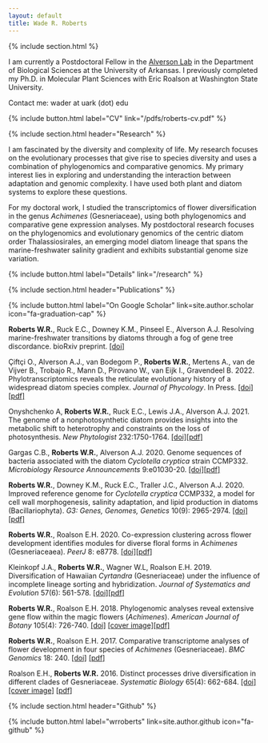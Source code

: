 ```yaml
---
layout: default
title: Wade R. Roberts
---
```

{% include section.html %}

I am currently a Postdoctoral Fellow in the [Alverson Lab](https://alversonlab.com) in the Department of Biological Sciences at the University of Arkansas. I previously completed my Ph.D. in Molecular Plant Sciences with Eric Roalson at Washington State University.

Contact me: wader at uark (dot) edu

{% include button.html label="CV" link="/pdfs/roberts-cv.pdf" %}

{% include section.html header="Research" %}

I am fascinated by the diversity and complexity of life. My research focuses on the evolutionary processes that give rise to species diversity and uses a combination of phylogenomics and comparative genomics. My primary interest lies in exploring and understanding the interaction between adaptation and genomic complexity. I have used both plant and diatom systems to explore these questions.

For my doctoral work, I studied the transcriptomics of flower diversification in the genus _Achimenes_ (Gesneriaceae), using both phylogenomics and comparative gene expression analyses. My postdoctoral research focuses on the phylogenomics and evolutionary genomics of the centric diatom order Thalassiosirales, an emerging model diatom lineage that spans the marine-freshwater salinity gradient and exhibits substantial genome size variation.

{% include button.html label="Details" link="/research" %}

{% include section.html header="Publications" %}

{% include button.html label="On Google Scholar" link=site.author.scholar icon="fa-graduation-cap" %}

**Roberts W.R.**, Ruck E.C., Downey K.M., Pinseel E., Alverson A.J. Resolving marine-freshwater transitions by diatoms through a fog of gene tree discordance. bioRxiv preprint. [[doi]](https://doi.org/10.1101/2022.08.12.503770)

Çiftçi O., Alverson A.J., van Bodegom P., **Roberts W.R.**, Mertens A., van de Vijver B., Trobajo R., Mann D., Pirovano W., van Eijk I., Gravendeel B. 2022. Phylotranscriptomics reveals the reticulate evolutionary history of a widespread diatom species complex. _Journal of Phycology_. In Press. [[doi]](https://doi.org/10.1111/jpy.13281)[[pdf]](/pdfs/Ciftci_et_al-2022-Journal_of_Phycology.pdf?raw=true)

Onyshchenko A, **Roberts W.R.**, Ruck E.C., Lewis J.A., Alverson A.J. 2021. The genome of a nonphotosynthetic diatom provides insights into the metabolic shift to heterotrophy and constraints on the loss of photosynthesis. _New Phytologist_ 232:1750-1764. [[doi]](https://doi.org/10.1111/nph.17673)[[pdf]](/pdfs/Onyshchenko_et_al-2021-New_Phytologist.pdf?raw=true)

Gargas C.B., **Roberts W.R.**, Alverson A.J. 2020. Genome sequences of bacteria associated with the diatom _Cyclotella cryptica_ strain CCMP332. _Microbiology Resource Announcements_ 9:e01030-20. [[doi]](https://doi.org/10.1128/MRA.01030-20)[[pdf]](/pdfs/Gargas_et_al-2020-MRA.pdf?raw=true)

**Roberts W.R.**, Downey K.M., Ruck E.C., Traller J.C., Alverson A.J. 2020. Improved reference genome for _Cyclotella cryptica_ CCMP332, a model for cell wall morphogenesis, salinity adaptation, and lipid production in diatoms (Bacillariophyta). _G3: Genes, Genomes, Genetics_ 10(9): 2965-2974. [[doi]](https://doi.org/10.1534/g3.120.401408)[[pdf]](/pdfs/Roberts_et_al-2020-G3.pdf?raw=true)

**Roberts W.R.**, Roalson E.H. 2020. Co-expression clustering across flower development identifies modules for diverse floral forms in _Achimenes_ (Gesneriaceaea). _PeerJ_ 8: e8778. [[doi]](https://doi.org/10.7717/peerj.8778)[[pdf]](/pdfs/Roberts_et_al_2020-PeerJ.pdf?raw=true)

Kleinkopf J.A., **Roberts W.R.**, Wagner W.L, Roalson E.H. 2019. Diversification of Hawaiian _Cyrtandra_ (Gesneriaceae) under the influence of incomplete lineage sorting and hybridization. _Journal of Systematics and Evolution_ 57(6): 561-578. [[doi]](https://doi.org/10.1111/jse.12519)[[pdf]](/pdfs/Kleinkopf_et_al-2019-Journal_of_Systematics_and_Evolution.pdf?raw=true)

**Roberts W.R.**, Roalson E.H. 2018. Phylogenomic analyses reveal extensive gene flow within the magic flowers (_Achimenes_). _American Journal of Botany_ 105(4): 726-740. [[doi]](https://doi.org/10.1002/ajb2.1058) [[cover image]](https://onlinelibrary.wiley.com/doi/abs/10.1002/ajb2.1088)[[pdf]](/pdfs/Roberts_et_al-2017-American_Journal_of_Botany.pdf?raw=true)

**Roberts W.R.**, Roalson E.H. 2017. Comparative transcriptome analyses of flower development in four species of _Achimenes_ (Gesneriaceae). _BMC Genomics_ 18: 240. [[doi]](https://doi.org/10.1186/s12864-017-3623-8) [[pdf]](/pdfs/Roberts_et_al_2017-BMC_Genomics.pdf?raw=true)

Roalson E.H., **Roberts W.R.** 2016. Distinct processes drive diversification in different clades of Gesneriaceae. _Systematic Biology_ 65(4): 662-684. [[doi]](https://doi.org/10.1093/sysbio/syw012) [[cover image]](https://academic.oup.com/sysbio/article/65/4/i1/1753138) [[pdf]](/pdfs/Syst%20Biol-2016-Roalson-662-84.pdf?raw=true)

{% include section.html header="Github" %}

{% include button.html label="wrroberts" link=site.author.github icon="fa-github" %}
